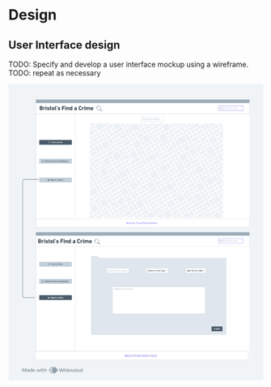 # Design

## User Interface design
TODO: Specify and develop a user interface mockup using a wireframe.
TODO: repeat as necessary



![Insert your wireframe/wireflow here](wireframes.png)

